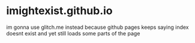 # imightexist.github.io
im gonna use glitch.me instead because github pages keeps saying index doesnt exist and yet still loads some parts of the page
